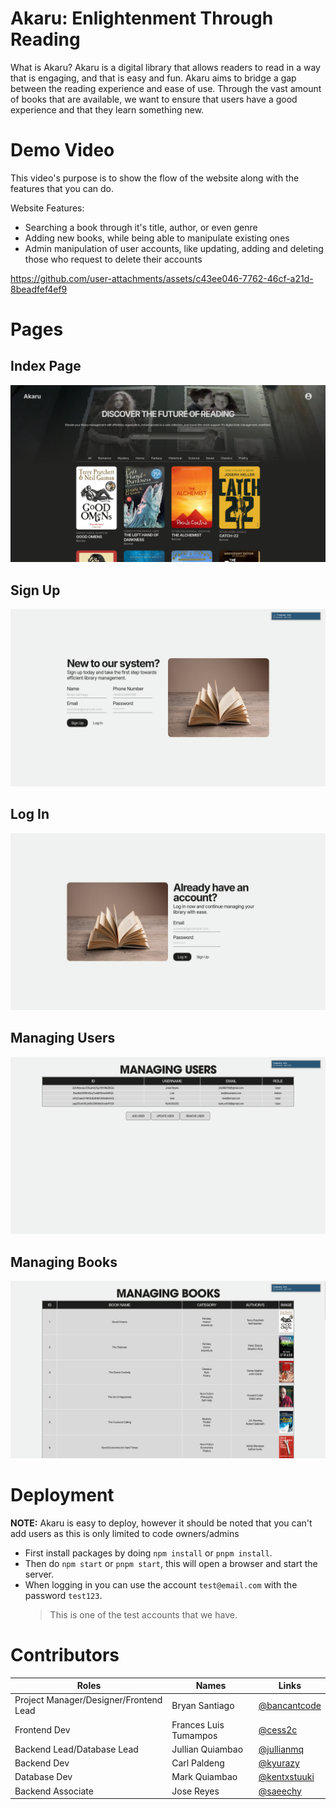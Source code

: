# Akaru: Enlightenment Through Reading
What is Akaru?
Akaru is a digital library that allows readers to read in a way that is engaging, and that is easy and fun.
Akaru aims to bridge a gap between the reading experience and ease of use. Through the vast amount of books that are available, we want to ensure that users have a good experience and that they learn something new.

# Demo Video
This video's purpose is to show the flow of the website along with the features that you can do. 

Website Features:
- Searching a book through it's title, author, or even genre
- Adding new books, while being able to manipulate existing ones
- Admin manipulation of user accounts, like updating, adding and deleting those who request to delete their accounts

https://github.com/user-attachments/assets/c43ee046-7762-46cf-a21d-8beadfef4ef9


# Pages
## Index Page
![index](./page_preview/index.png) 
## Sign Up
![Sign up](./page_preview/sign_up.png) 
## Log In
![Log in](./page_preview/log_in.png) 
## Managing Users
![Managing users](./page_preview/managing_users.png) 
## Managing Books
![Managing Books](./page_preview/managing_books.png) 

# Deployment
**NOTE:** Akaru is easy to deploy, however it should be noted that you can't add users as this is only limited to code owners/admins
- First install packages by doing `npm install` or `pnpm install`.
- Then do `npm start` or `pnpm start`, this will open a browser and start the server.
- When logging in you can use the account `test@email.com` with the password `test123`.
    > This is one of the test accounts that we have.

# Contributors 
| Roles | Names |Links |
|-|-|-|
|Project Manager/Designer/Frontend Lead| Bryan Santiago | [@bancantcode](https://github.com/Bancantcode) |
|Frontend Dev | Frances Luis Tumampos | [@cess2c](https://github.com/cess2c) |
|Backend Lead/Database Lead | Jullian Quiambao | [@jullianmq](https://github.com/JullianMQ) |
|Backend Dev | Carl Paldeng | [@kyurazy](https://github.com/Kyurazy) |
|Database Dev | Mark Quiambao | [@kentxstuuki](https://github.com/KentxStuuki) |
|Backend Associate | Jose Reyes | [@saeechy](https://github.com/saeechy) |
